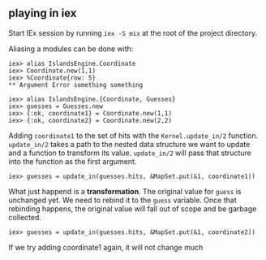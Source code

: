 ## playing in iex

Start IEx session by running `iex -S mix` at the root
of the project directory.

Aliasing a modules can be done with:

```
iex> alias IslandsEngine.Coordinate
iex> Coordinate.new(1,1)
iex> %Coordinate{row: 5}
** Argument Error something something
```
```
iex> alias IslandsEngine.{Coordinate, Guesses}
iex> guesses = Guesses.new
iex> {:ok, coordinate1} = Coordinate.new(1,1)
iex> {:ok, coordinate2} = Coordinate.new(2,2)
```

Adding `coordinate1` to the set of hits with the `Kernel.update_in/2` function.
`update_in/2` takes a path to the nested data structure we want to update
and a function to transform its value.
`update_in/2` will pass that structure into the function as the first argument.

```
iex> guesses = update_in(guesses.hits, &MapSet.put(&1, coordinate1))
```

What just happend is a **transformation**.
The original value for `guess` is unchanged yet.
We need to rebind it to the `guess` variable.
Once that rebinding happens, the original value will fall out of scope
and be garbage collected.

```
iex> guesses = update_in(guesses.hits, &MapSet.put(&1, coordinate2))
```
If we try adding coordinate1 again, it will not change much
